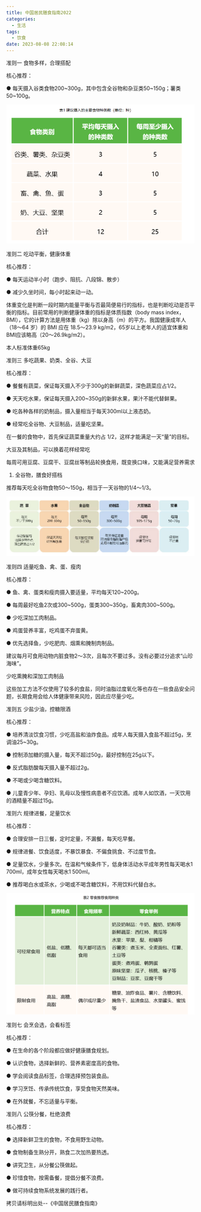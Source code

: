 ```yaml
---
title: 中国居民膳食指南2022
categories:
  - 生活
tags:
  - 饮食
date: 2023-08-08 22:08:14
---
```


准则一  食物多样，合理搭配

核心推荐：

●  每天摄入谷类食物200~300g，其中包含全谷物和杂豆类50~150g；薯类50~100g。

![建议摄入食品种类](./2023-08-08-中国居民膳食指南2022/建议摄入食品种类.png)



准则二  吃动平衡，健康体重

核心推荐：

●  每天运动半小时（跑步、阻抗、八段锦、散步）

●  减少久坐时间，每小时起来动一动。

体重变化是判断一段时期内能量平衡与否最简便易行的指标，也是判断吃动是否平衡的指标。目前常用的判断健康体重的指标是体质指数（body mass index，BMI），它的计算方法是用体重（kg）除以身高（m）的平方。我国健康成年人（18～64 岁）的 BMI 应在 18.5～23.9 kg/m2，65岁以上老年人的适宜体重和BMI应该略高（20～26.9kg/m2）。

本人标准体重65kg


准则三  多吃蔬果、奶类、全谷、大豆

核心推荐：

●  餐餐有蔬菜，保证每天摄入不少于300g的新鲜蔬菜，深色蔬菜应占1/2。

●  天天吃水果，保证每天摄入200~350g的新鲜水果，果汁不能代替鲜果。

●  吃各种各样的奶制品，摄入量相当于每天300ml以上液态奶。

●  经常吃全谷物、大豆制品，适量吃坚果。

在一餐的食物中，首先保证蔬菜重量大约占 1/2，这样才能满足一天“量”的目标。

大豆及其制品，可以换着花样经常吃

每周可用豆腐、豆腐干、豆腐丝等制品轮换食用，既变换口味，又能满足营养需求

1. 全谷物，膳食好搭档

推荐每天吃全谷物食物50～150g，相当于一天谷物的1/4～1/3。

![食品摄入量](./2023-08-08-中国居民膳食指南2022/食品摄入量.png)





准则四  适量吃鱼、禽、蛋、瘦肉

核心推荐：

●  鱼、禽、蛋类和瘦肉摄入要适量，平均每天120~200g。

●  每周最好吃鱼2次或300~500g，蛋类300~350g，畜禽肉300~500g。

●  少吃深加工肉制品。

●  鸡蛋营养丰富，吃鸡蛋不弃蛋黄。

●  优先选择鱼，少吃肥肉、烟熏和腌制肉制品。

建议每月可食用动物内脏食物2～3次，且每次不要过多。没有必要过分追求“山珍海味”。


少吃熏腌和深加工肉制品

这些加工方法不仅使用了较多的食盐，同时油脂过度氧化等也存在一些食品安全问题，长期食用会给人体健康带来风险，因此应尽量少吃。






准则五  少盐少油，控糖限酒

核心推荐：

●  培养清淡饮食习惯，少吃高盐和油炸食品。成年人每天摄入食盐不超过5g，烹调油25~30g。

●  控制添加糖的摄入量，每天不超过50g，最好控制在25g以下。

●  反式脂肪酸每天摄入量不超过2g。

●  不喝或少喝含糖饮料。

●  儿童青少年、孕妇、乳母以及慢性病患者不应饮酒。成年人如饮酒，一天饮用的酒精量不超过15g。



准则六  规律进餐，足量饮水

核心推荐：

●  合理安排一日三餐，定时定量，不漏餐，每天吃早餐。

●  规律进餐、饮食适度，不暴饮暴食、不偏食挑食、不过度节食。

●  足量饮水，少量多次。在温和气候条件下，低身体活动水平成年男性每天喝水1 700ml，成年女性每天喝水1 500ml。

●  推荐喝白水或茶水，少喝或不喝含糖饮料，不用饮料代替白水。


![零食推荐](./2023-08-08-中国居民膳食指南2022/零食推荐.png)



准则七  会烹会选，会看标签

核心推荐：

●  在生命的各个阶段都应做好健康膳食规划。

●  认识食物，选择新鲜的、营养素密度高的食物。

●  学会阅读食品标签，合理选择预包装食品。

●  学习烹饪、传承传统饮食，享受食物天然美味。

●  在外就餐，不忘适量与平衡。



准则八  公筷分餐，杜绝浪费

核心推荐：

●  选择新鲜卫生的食物，不食用野生动物。

●  食物制备生熟分开，熟食二次加热要热透。

●  讲究卫生，从分餐公筷做起。

●  珍惜食物，按需备餐，提倡分餐不浪费。

●  做可持续食物系统发展的践行者。

拷贝请标明出处--《中国居民膳食指南》